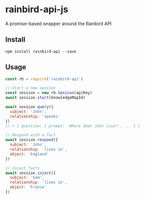 # rainbird-api-js
A promise-based wrapper around the Rainbird API

## Install
```
npm install rainbird-api --save
```

## Usage
```javascript
const rb = require('rainbird-api')

// Start a new session
const session = new rb.Session(apiKey)
await session.start(knowledgeMapId)

await session.query({
  subject: 'John',
  relationship: 'speaks'
})
// > { question: { prompt: 'Where does John live?', ... } }

// Respond with a fact
await session.respond({
  subject: 'John',
  relationship: 'lives in',
  object: 'England'
})

// Inject facts
await session.inject({
  subject: 'Sam',
  relationship: 'lives in',
  object: 'France'
})
```
